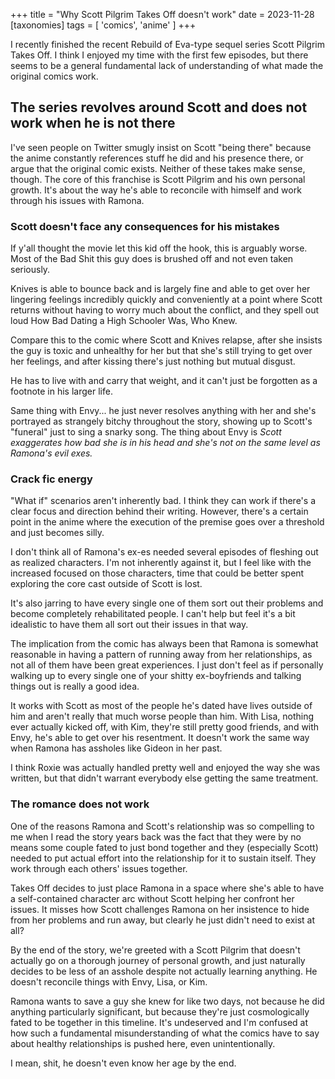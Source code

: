 +++
title = "Why Scott Pilgrim Takes Off doesn't work"
date = 2023-11-28
[taxonomies]
tags = [ 'comics', 'anime' ]
+++

I recently finished the recent Rebuild of Eva-type sequel series Scott Pilgrim Takes Off. I think I enjoyed my time with the first few episodes, but there seems to be a general fundamental lack of understanding of what made the original comics work.

## The series revolves around Scott and does not work when he is not there

I've seen people on Twitter smugly insist on Scott "being there" because the anime constantly references stuff he did and his presence there, or argue that the original comic exists. Neither of these takes make sense, though. The core of this franchise is Scott Pilgrim and his own personal growth. It's about the way he's able to reconcile with himself and work through his issues with Ramona.

### Scott doesn't face any consequences for his mistakes

If y'all thought the movie let this kid off the hook, this is arguably worse. Most of the Bad Shit this guy does is brushed off and not even taken seriously. 

Knives is able to bounce back and is largely fine and able to get over her lingering feelings incredibly quickly and conveniently at a point where Scott returns without having to worry much about the conflict, and they spell out loud How Bad Dating a High Schooler Was, Who Knew. 

Compare this to the comic where Scott and Knives relapse, after she insists the guy is toxic and unhealthy for her but that she's still trying to get over her feelings, and after kissing there's just nothing but mutual disgust.

He has to live with and carry that weight, and it can't just be forgotten as a footnote in his larger life.

Same thing with Envy... he just never resolves anything with her and she's portrayed as strangely bitchy throughout the story, showing up to Scott's "funeral" just to sing a snarky song. The thing about Envy is *Scott exaggerates how bad she is in his head and she's not on the same level as Ramona's evil exes.*

### Crack fic energy

"What if" scenarios aren't inherently bad. I think they can work if there's a clear focus and direction behind their writing. However, there's a certain point in the anime where the execution of the premise goes over a threshold and just becomes silly.

I don't think all of Ramona's ex-es needed several episodes of fleshing out as realized characters. I'm not inherently against it, but I feel like with the increased focused on those characters, time that could be better spent exploring the core cast outside of Scott is lost.

It's also jarring to have every single one of them sort out their problems and become completely rehabilitated people. I can't help but feel it's a bit idealistic to have them all sort out their issues in that way.

The implication from the comic has always been that Ramona is somewhat reasonable in having a pattern of running away from her relationships, as not all of them have been great experiences. I just don't feel as if personally walking up to every single one of your shitty ex-boyfriends and talking things out is really a good idea.

It works with Scott as most of the people he's dated have lives outside of him and aren't really that much worse people than him. With Lisa, nothing ever actually kicked off, with Kim, they're still pretty good friends, and with Envy, he's able to get over his resentment. It doesn't work the same way when Ramona has assholes like Gideon in her past.

I think Roxie was actually handled pretty well and enjoyed the way she was written, but that didn't warrant everybody else getting the same treatment.

### The romance does not work

One of the reasons Ramona and Scott's relationship was so compelling to me when I read the story years back was the fact that they were by no means some couple fated to just bond together and they (especially Scott) needed to put actual effort into the relationship for it to sustain itself. They work through each others' issues together.

Takes Off decides to just place Ramona in a space where she's able to have a self-contained character arc without Scott helping her confront her issues. It misses how Scott challenges Ramona on her insistence to hide from her problems and run away, but clearly he just didn't need to exist at all?

By the end of the story, we're greeted with a Scott Pilgrim that doesn't actually go on a thorough journey of personal growth, and just naturally decides to be less of an asshole despite not actually learning anything. He doesn't reconcile things with Envy, Lisa, or Kim.

Ramona wants to save a guy she knew for like two days, not because he did anything particularly significant, but because they're just cosmologically fated to be together in this timeline. It's undeserved and I'm confused at how such a fundamental misunderstanding of what the comics have to say about healthy relationships is pushed here, even unintentionally.

I mean, shit, he doesn't even know her age by the end.